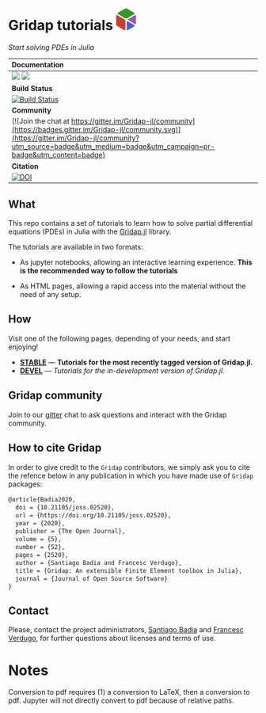 # Gridap tutorials <img src="https://github.com/gridap/Gridap.jl/blob/master/images/color-logo-only.png" width="40" title="Gridap logo">

*Start solving PDEs in Julia*


| **Documentation** |
|:------------ |
| [![](https://img.shields.io/badge/docs-stable-blue.svg)](https://gridap.github.io/Tutorials/stable) [![](https://img.shields.io/badge/docs-dev-blue.svg)](https://gridap.github.io/Tutorials/dev)  |
|**Build Status** |
| [![Build Status](https://github.com/gridap/Tutorials/workflows/CI/badge.svg?branch=master)](https://github.com/gridap/Tutorials/actions?query=workflow%3ACI) |
| **Community** |
| [![Join the chat at https://gitter.im/Gridap-jl/community](https://badges.gitter.im/Gridap-jl/community.svg)](https://gitter.im/Gridap-jl/community?utm_source=badge&utm_medium=badge&utm_campaign=pr-badge&utm_content=badge) |
| **Citation** |
| [![DOI](https://joss.theoj.org/papers/10.21105/joss.02520/status.svg)](https://doi.org/10.21105/joss.02520) |




## What

This repo contains a set of tutorials to learn how to solve partial differential equations (PDEs) in Julia with the [Gridap.jl](https://github.com/gridap/Gridap.jl) library.

The tutorials are available in two formats:

- As jupyter notebooks, allowing an interactive learning experience. **This is the recommended way to follow the tutorials**

- As HTML pages, allowing a rapid access into the material without the need of any setup.

## How

Visit one of the following pages, depending of your needs, and start enjoying!

- [**STABLE**](https://gridap.github.io/Tutorials/stable) &mdash; **Tutorials for the most recently tagged version of Gridap.jl.**
- [**DEVEL**](https://gridap.github.io/Tutorials/dev) &mdash; *Tutorials for the in-development version of Gridap.jl.*


## Gridap community

Join to our [gitter](https://gitter.im/Gridap-jl/community) chat to ask questions and interact with the Gridap community.

## How to cite Gridap

In order to give credit to the `Gridap` contributors, we simply ask you to cite the refence below in any publication in which you have made use of `Gridap` packages:

```
@article{Badia2020,
  doi = {10.21105/joss.02520},
  url = {https://doi.org/10.21105/joss.02520},
  year = {2020},
  publisher = {The Open Journal},
  volume = {5},
  number = {52},
  pages = {2520},
  author = {Santiago Badia and Francesc Verdugo},
  title = {Gridap: An extensible Finite Element toolbox in Julia},
  journal = {Journal of Open Source Software}
}
```

## Contact


Please, contact the project administrators, [Santiago Badia](mailto:santiago.badia@monash.edu) and [Francesc Verdugo](mailto:fverdugo@cimne.upc.edu), for further questions about licenses and terms of use.



# Notes

Conversion to pdf requires (1) a conversion to LaTeX, then a conversion to pdf. Jupyter will not directly convert to pdf because of relative paths.




